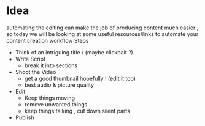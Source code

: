 # Idea
automating the editing can make the job of producing content much easier , so today we will be looking at some useful resources/links to automate your content creation workflow
Steps 
- Think of an intriguing title / (maybe clickbait ?)
- Write Script
  - break it into sections 
- Shoot the Video
  - get a good thumbnail hopefully ! (edit it too)
  - best audio & picture quality 
- Edit 
  - Keep things moving 
  - remove unwanted things
  - keep things talking , cut down silent parts 
- Publish
